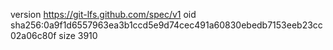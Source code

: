 version https://git-lfs.github.com/spec/v1
oid sha256:0a9f1d6557963ea3b1ccd5e9d74cec491a60830ebedb7153eeb23cc02a06c80f
size 3910
